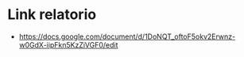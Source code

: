 # Link relatorio
- https://docs.google.com/document/d/1DoNQT_oftoF5okv2Erwnz-w0GdX-iipFkn5KzZiVGF0/edit